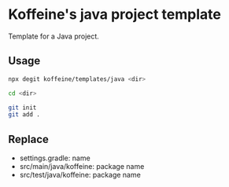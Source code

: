 # Koffeine's java project template

Template for a Java project.

## Usage

```sh
npx degit koffeine/templates/java <dir>

cd <dir>

git init
git add .
```

## Replace

- settings.gradle: name
- src/main/java/koffeine: package name
- src/test/java/koffeine: package name
